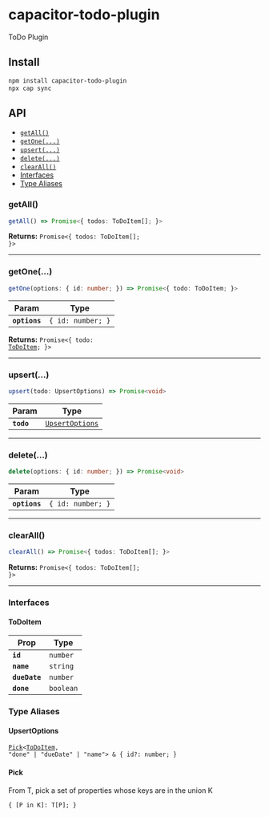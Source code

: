 # capacitor-todo-plugin

ToDo Plugin

## Install

```bash
npm install capacitor-todo-plugin
npx cap sync
```

## API

<docgen-index>

* [`getAll()`](#getall)
* [`getOne(...)`](#getone)
* [`upsert(...)`](#upsert)
* [`delete(...)`](#delete)
* [`clearAll()`](#clearall)
* [Interfaces](#interfaces)
* [Type Aliases](#type-aliases)

</docgen-index>

<docgen-api>
<!--Update the source file JSDoc comments and rerun docgen to update the docs below-->

### getAll()

```typescript
getAll() => Promise<{ todos: ToDoItem[]; }>
```

**Returns:** <code>Promise&lt;{ todos: ToDoItem[]; }&gt;</code>

--------------------


### getOne(...)

```typescript
getOne(options: { id: number; }) => Promise<{ todo: ToDoItem; }>
```

| Param         | Type                         |
| ------------- | ---------------------------- |
| **`options`** | <code>{ id: number; }</code> |

**Returns:** <code>Promise&lt;{ todo: <a href="#todoitem">ToDoItem</a>; }&gt;</code>

--------------------


### upsert(...)

```typescript
upsert(todo: UpsertOptions) => Promise<void>
```

| Param      | Type                                                    |
| ---------- | ------------------------------------------------------- |
| **`todo`** | <code><a href="#upsertoptions">UpsertOptions</a></code> |

--------------------


### delete(...)

```typescript
delete(options: { id: number; }) => Promise<void>
```

| Param         | Type                         |
| ------------- | ---------------------------- |
| **`options`** | <code>{ id: number; }</code> |

--------------------


### clearAll()

```typescript
clearAll() => Promise<{ todos: ToDoItem[]; }>
```

**Returns:** <code>Promise&lt;{ todos: ToDoItem[]; }&gt;</code>

--------------------


### Interfaces


#### ToDoItem

| Prop          | Type                 |
| ------------- | -------------------- |
| **`id`**      | <code>number</code>  |
| **`name`**    | <code>string</code>  |
| **`dueDate`** | <code>number</code>  |
| **`done`**    | <code>boolean</code> |


### Type Aliases


#### UpsertOptions

<code><a href="#pick">Pick</a>&lt;<a href="#todoitem">ToDoItem</a>, "done" | "dueDate" | "name"&gt; & { id?: number; }</code>


#### Pick

From T, pick a set of properties whose keys are in the union K

<code>{ [P in K]: T[P]; }</code>

</docgen-api>

